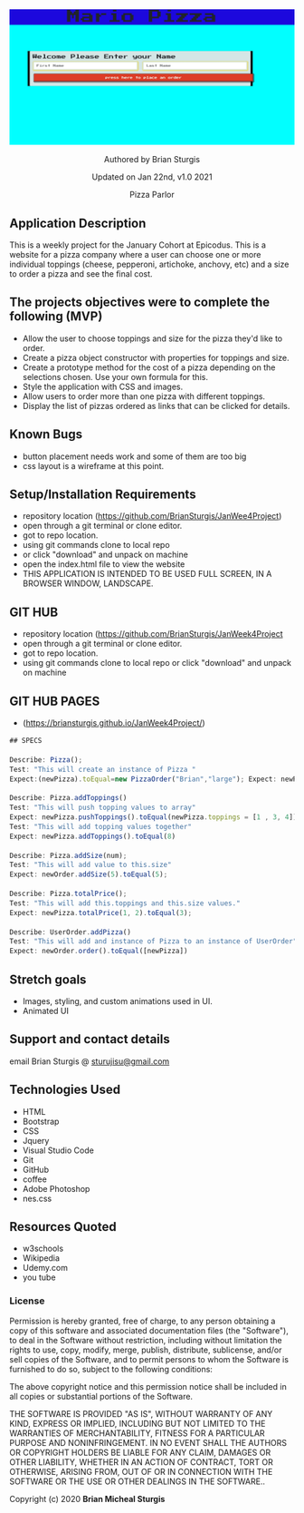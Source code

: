 
<div align="center">
<img src="img/capture.jpg" width="auto" height="auto" >
</div>
<p align="center"> Authored by Brian Sturgis</p>
<p align="center">Updated on Jan 22nd, v1.0 2021</p>
<p align="center">Pizza Parlor</p>

## Application Description

This is a weekly project for the January Cohort at Epicodus.
This is a website for a pizza company where a user can choose one or more individual toppings (cheese, pepperoni, artichoke, anchovy, etc) and a size to order a pizza and see the final cost.

## The projects objectives were to complete the following (MVP)
- Allow the user to choose toppings and size for the pizza they'd like to order.
- Create a pizza object constructor with properties for toppings and size.
- Create a prototype method for the cost of a pizza depending on the selections chosen. Use your own formula for this.
- Style the application with CSS and images.
- Allow users to order more than one pizza with different toppings.
- Display the list of pizzas ordered as links that can be clicked for details.

## Known Bugs
- button placement needs work and some of them are too big
- css layout is a wireframe at this point.

## Setup/Installation Requirements
- repository location (https://github.com/BrianSturgis/JanWee4Project)
- open through a git terminal or clone editor.
- got to repo location.
- using git commands clone to local repo
- or click "download" and unpack on machine
- open the index.html file to view the website
- THIS APPLICATION IS INTENDED TO BE USED FULL SCREEN, IN  A BROWSER WINDOW, LANDSCAPE.

## GIT HUB
- repository location (https://github.com/BrianSturgis/JanWeek4Project
- open through a git terminal or clone editor.
- got to repo location.
- using git commands clone to local repo or click "download" and unpack on machine

## GIT HUB PAGES 
- (https://briansturgis.github.io/JanWeek4Project/)

```js
## SPECS

Describe: Pizza();
Test: "This will create an instance of Pizza "
Expect:(newPizza).toEqual=new PizzaOrder("Brian","large"); Expect: newPizza.name.toEqual("Brian")

Describe: Pizza.addToppings()
Test: "This will push topping values to array"
Expect: newPizza.pushToppings().toEqual(newPizza.toppings = [1 , 3, 4]);
Test: "This will add topping values together"
Expect: newPizza.addToppings().toEqual(8)

Describe: Pizza.addSize(num);
Test: "This will add value to this.size"
Expect: newOrder.addSize(5).toEqual(5); 

Describe: Pizza.totalPrice();
Test: "This will add this.toppings and this.size values."
Expect: newPizza.totalPrice(1, 2).toEqual(3);

Describe: UserOrder.addPizza()
Test: "This will add and instance of Pizza to an instance of UserOrder"
Expect: newOrder.order().toEqual([newPizza])

```

## Stretch goals
- Images, styling, and custom animations used in UI.
- Animated UI

## Support and contact details
email Brian Sturgis @ <sturujisu@gmail.com>

## Technologies Used
* HTML
* Bootstrap
* CSS
* Jquery
* Visual Studio Code
* Git
* GitHub
* coffee
* Adobe Photoshop
* nes.css

## Resources Quoted
- w3schools
- Wikipedia
- Udemy.com
- you tube

### License
Permission is hereby granted, free of charge, to any person obtaining a copy of this software and associated documentation files (the "Software"), to deal in the Software without restriction, including without limitation the rights to use, copy, modify, merge, publish, distribute, sublicense, and/or sell copies of the Software, and to permit persons to whom the Software is furnished to do so, subject to the following conditions:

The above copyright notice and this permission notice shall be included in all copies or substantial portions of the Software.

THE SOFTWARE IS PROVIDED "AS IS", WITHOUT WARRANTY OF ANY KIND, EXPRESS OR IMPLIED, INCLUDING BUT NOT LIMITED TO THE WARRANTIES OF MERCHANTABILITY, FITNESS FOR A PARTICULAR PURPOSE AND NONINFRINGEMENT. IN NO EVENT SHALL THE AUTHORS OR COPYRIGHT HOLDERS BE LIABLE FOR ANY CLAIM, DAMAGES OR OTHER LIABILITY, WHETHER IN AN ACTION OF CONTRACT, TORT OR OTHERWISE, ARISING FROM, OUT OF OR IN CONNECTION WITH THE SOFTWARE OR THE USE OR OTHER DEALINGS IN THE SOFTWARE..

Copyright (c) 2020 **Brian Micheal Sturgis**